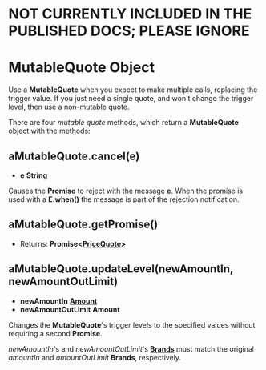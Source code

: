 # NOT CURRENTLY INCLUDED IN THE PUBLISHED DOCS; PLEASE IGNORE

# MutableQuote Object

Use a **MutableQuote** when you expect to make multiple calls, replacing the trigger
value. If you just need a single quote, and won't change the trigger level, then use
a non-mutable quote.

There are four *mutable quote* methods, which return a **MutableQuote** object with the methods:

## aMutableQuote.cancel(e)
- **e** **String**

Causes the **Promise** to reject with the message **e**. 
When the promise is used with a **E.when()** the message is part of the rejection notification. 

## aMutableQuote.getPromise()
- Returns: **Promise&lt;[PriceQuote](./zoe-data-types#pricequote)>**

## aMutableQuote.updateLevel(newAmountIn, newAmountOutLimit)
- **newAmountIn** **[Amount](/reference/ertp-api/ertp-data-types#amount)**
- **newAmountOutLimit** **Amount**

Changes the **MutableQuote**'s trigger levels to the specified values without requiring a second **Promise**.

*newAmountIn*'s and *newAmountOutLimit*'s **[Brands](/reference/ertp-api/brand)** must match the original 
*amountIn* and *amountOutLimit* **Brands**, respectively. 

